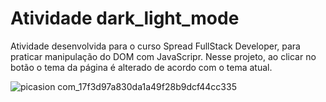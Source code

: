 # Atividade dark_light_mode </n>

Atividade desenvolvida para o curso Spread FullStack Developer, para praticar manipulação do DOM com JavaScripr.
Nesse projeto, ao clicar no botão o tema da página é alterado de acordo com o tema atual.


![picasion com_17f3d97a830da1a49f28b9dcf44cc335](https://user-images.githubusercontent.com/24281892/167442724-d033cb1b-4089-44ae-8f4e-8ee425a36b37.gif)


